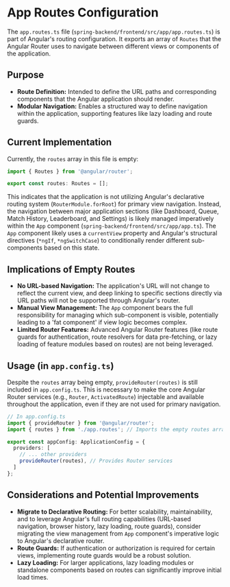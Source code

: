 # App Routes Configuration

The `app.routes.ts` file (`spring-backend/frontend/src/app/app.routes.ts`) is part of Angular's routing configuration. It exports an array of `Routes` that the Angular Router uses to navigate between different views or components of the application.

## Purpose

- **Route Definition:** Intended to define the URL paths and corresponding components that the Angular application should render.
- **Modular Navigation:** Enables a structured way to define navigation within the application, supporting features like lazy loading and route guards.

## Current Implementation

Currently, the `routes` array in this file is empty:

```typescript
import { Routes } from '@angular/router';

export const routes: Routes = [];
```

This indicates that the application is not utilizing Angular's declarative routing system (`RouterModule.forRoot`) for primary view navigation. Instead, the navigation between major application sections (like Dashboard, Queue, Match History, Leaderboard, and Settings) is likely managed imperatively within the `App` component (`spring-backend/frontend/src/app/app.ts`). The `App` component likely uses a `currentView` property and Angular's structural directives (`*ngIf`, `*ngSwitchCase`) to conditionally render different sub-components based on this state.

## Implications of Empty Routes

- **No URL-based Navigation:** The application's URL will not change to reflect the current view, and deep linking to specific sections directly via URL paths will not be supported through Angular's router.
- **Manual View Management:** The `App` component bears the full responsibility for managing which sub-component is visible, potentially leading to a 'fat component' if view logic becomes complex.
- **Limited Router Features:** Advanced Angular Router features (like route guards for authentication, route resolvers for data pre-fetching, or lazy loading of feature modules based on routes) are not being leveraged.

## Usage (in `app.config.ts`)

Despite the `routes` array being empty, `provideRouter(routes)` is still included in `app.config.ts`. This is necessary to make the core Angular Router services (e.g., `Router`, `ActivatedRoute`) injectable and available throughout the application, even if they are not used for primary navigation.

```typescript
// In app.config.ts
import { provideRouter } from '@angular/router';
import { routes } from './app.routes'; // Imports the empty routes array

export const appConfig: ApplicationConfig = {
  providers: [
    // ... other providers
    provideRouter(routes), // Provides Router services
  ]
};
```

## Considerations and Potential Improvements

- **Migrate to Declarative Routing:** For better scalability, maintainability, and to leverage Angular's full routing capabilities (URL-based navigation, browser history, lazy loading, route guards), consider migrating the view management from `App` component's imperative logic to Angular's declarative router.
- **Route Guards:** If authentication or authorization is required for certain views, implementing route guards would be a robust solution.
- **Lazy Loading:** For larger applications, lazy loading modules or standalone components based on routes can significantly improve initial load times.
